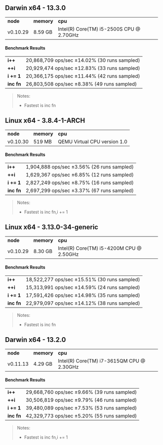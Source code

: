 Darwin x64 - 13.3.0
-----

<table><tr><td><b>node</b></td><td><b>memory</b></td><td><b>cpu</b></td></tr><tr><td>v0.10.29</td><td>8.59 GB</td><td>Intel(R) Core(TM) i5-2500S CPU @ 2.70GHz</td></tr></table>

#### Benchmark Results ####

<table><tr><td><b>i++</b></td><td>20,868,709 ops/sec ±14.02% (30 runs sampled)</td></tr><tr><td><b>++i</b></td><td>20,929,474 ops/sec ±12.83% (33 runs sampled)</td></tr><tr><td><b>i += 1</b></td><td>20,366,175 ops/sec ±11.44% (42 runs sampled)</td></tr><tr><td><b>inc fn</b></td><td>26,803,508 ops/sec ±8.38% (49 runs sampled)</td></tr></table>

> Notes:
> - Fastest is inc fn

Linux x64 - 3.8.4-1-ARCH
-----

<table><tr><td><b>node</b></td><td><b>memory</b></td><td><b>cpu</b></td></tr><tr><td>v0.10.30</td><td>519 MB</td><td>QEMU Virtual CPU version 1.0</td></tr></table>

#### Benchmark Results ####

<table><tr><td><b>i++</b></td><td>1,904,888 ops/sec ±3.56% (26 runs sampled)</td></tr><tr><td><b>++i</b></td><td>1,629,367 ops/sec ±6.85% (12 runs sampled)</td></tr><tr><td><b>i += 1</b></td><td>2,827,249 ops/sec ±8.75% (16 runs sampled)</td></tr><tr><td><b>inc fn</b></td><td>2,697,299 ops/sec ±3.37% (67 runs sampled)</td></tr></table>

> Notes:
> - Fastest is inc fn,i += 1

Linux x64 - 3.13.0-34-generic
-----

<table><tr><td><b>node</b></td><td><b>memory</b></td><td><b>cpu</b></td></tr><tr><td>v0.10.29</td><td>8.30 GB</td><td>Intel(R) Core(TM) i5-4200M CPU @ 2.50GHz</td></tr></table>

#### Benchmark Results ####

<table><tr><td><b>i++</b></td><td>18,522,277 ops/sec ±15.51% (30 runs sampled)</td></tr><tr><td><b>++i</b></td><td>15,313,991 ops/sec ±14.59% (24 runs sampled)</td></tr><tr><td><b>i += 1</b></td><td>17,591,426 ops/sec ±14.98% (35 runs sampled)</td></tr><tr><td><b>inc fn</b></td><td>22,979,097 ops/sec ±14.12% (38 runs sampled)</td></tr></table>

> Notes:
> - Fastest is inc fn

Darwin x64 - 13.2.0
-----

<table><tr><td><b>node</b></td><td><b>memory</b></td><td><b>cpu</b></td></tr><tr><td>v0.11.13</td><td>4.29 GB</td><td>Intel(R) Core(TM) i7-3615QM CPU @ 2.30GHz</td></tr></table>

#### Benchmark Results ####

<table><tr><td><b>i++</b></td><td>29,668,760 ops/sec ±9.66% (39 runs sampled)</td></tr><tr><td><b>++i</b></td><td>30,506,819 ops/sec ±9.79% (46 runs sampled)</td></tr><tr><td><b>i += 1</b></td><td>39,480,089 ops/sec ±7.53% (53 runs sampled)</td></tr><tr><td><b>inc fn</b></td><td>42,329,773 ops/sec ±5.20% (55 runs sampled)</td></tr></table>

> Notes:
> - Fastest is inc fn,i += 1

